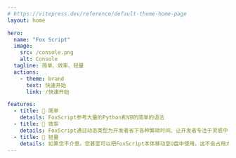 ```yaml
---
# https://vitepress.dev/reference/default-theme-home-page
layout: home

hero:
  name: "Fox Script"
  image:
    src: /console.png
    alt: Console
  tagline: 简单、效率、轻量
  actions:
    - theme: brand
      text: 快速开始
      link: /快速开始

features:
  - title: 🚀 简单
    details: FoxScript参考大量的Python和VB的简单的语法
  - title: 🔨 效率
    details: FoxScript通过动态类型为开发者省下各种繁琐时间、让开发者专注于灵感中
  - title: 🔐 轻量
    details: 如果您不介意。您甚至可以把FoxScript本体移动至U盘中使用，这不会占用太大空间
---
```



<style>
:root {
  --vp-home-hero-name-color: transparent;
  --vp-home-hero-name-background: -webkit-linear-gradient(120deg, #bd34fe 30%, #41d1ff);

  --vp-home-hero-image-background-image: linear-gradient(-45deg, #bd34fe 50%, #47caff 50%);
  --vp-home-hero-image-filter: blur(44px);
}

@media (min-width: 640px) {
  :root {
    --vp-home-hero-image-filter: blur(56px);
  }
}

@media (min-width: 960px) {
  :root {
    --vp-home-hero-image-filter: blur(68px);
  }
}
</style> 